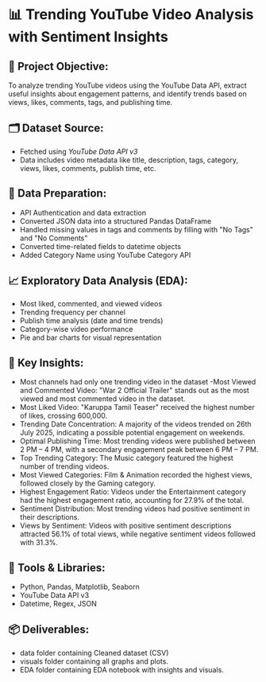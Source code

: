 # 📊 Trending YouTube Video Analysis with Sentiment Insights

## 🎯 Project Objective:
To analyze trending YouTube videos using the YouTube Data API, extract useful insights about engagement patterns, and identify trends based on views, likes, comments, tags, and publishing time.

## 🗂 Dataset Source:
- Fetched using *YouTube Data API v3*
- Data includes video metadata like title, description, tags, category, views, likes, comments, publish time, etc.

## 🧹 Data Preparation:
- API Authentication and data extraction
- Converted JSON data into a structured Pandas DataFrame
- Handled missing values in tags and comments by filling with "No Tags" and "No Comments"
- Converted time-related fields to datetime objects
- Added Category Name using YouTube Category API

## 📈 Exploratory Data Analysis (EDA):
- Most liked, commented, and viewed videos
- Trending frequency per channel
- Publish time analysis (date and time trends)
- Category-wise video performance
- Pie and bar charts for visual representation

## 🧠 Key Insights:
- Most channels had only one trending video in the dataset
-Most Viewed and Commented Video: "War 2 Official Trailer" stands out as the most viewed and most commented video in the dataset.
- Most Liked Video: "Karuppa Tamil Teaser" received the highest number of likes, crossing 600,000.
- Trending Date Concentration: A majority of the videos trended on 26th July 2025, indicating a possible potential engagement on weekends.
- Optimal Publishing Time: Most trending videos were published between 2 PM – 4 PM, with a secondary engagement peak between 6 PM – 7 PM.
- Top Trending Category: The Music category featured the highest number of trending videos.
- Most Viewed Categories: Film & Animation recorded the highest views, followed closely by the Gaming category.
- Highest Engagement Ratio: Videos under the Entertainment category had the highest engagement ratio, accounting for 27.9% of the total.
- Sentiment Distribution: Most trending videos had positive sentiment in their descriptions.
- Views by Sentiment: Videos with positive sentiment descriptions attracted 56.1% of total views, while negative sentiment videos followed with 31.3%.

## 🧰 Tools & Libraries:
- Python, Pandas, Matplotlib, Seaborn
- YouTube Data API v3
- Datetime, Regex, JSON

## 📦 Deliverables:
- data folder containing Cleaned dataset (CSV)
- visuals folder containing all graphs and plots.
- EDA folder containing EDA notebook with insights and visuals.
